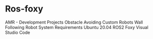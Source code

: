 # Ros-foxy
AMR - Development
Projects
Obstacle Avoiding Custom Robots
Wall Following Robot
System Requirements
Ubuntu 20.04
ROS2 Foxy
Visual Studio Code
